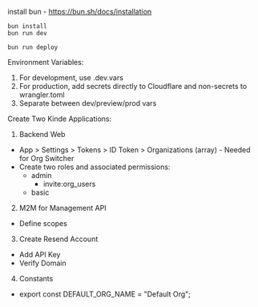 install bun - https://bun.sh/docs/installation

```
bun install
bun run dev
```

```
bun run deploy
```

Environment Variables:

1. For development, use .dev.vars
2. For production, add secrets directly to Cloudflare and non-secrets to wrangler.toml
3. Separate between dev/preview/prod vars

Create Two Kinde Applications:

1. Backend Web

- App > Settings > Tokens > ID Token > Organizations (array) - Needed for Org Switcher
- Create two roles and associated permissions:
  - admin
    - invite:org_users
  - basic

2. M2M for Management API

- Define scopes

3. Create Resend Account

- Add API Key
- Verify Domain

4. Constants

- export const DEFAULT_ORG_NAME = "Default Org";
